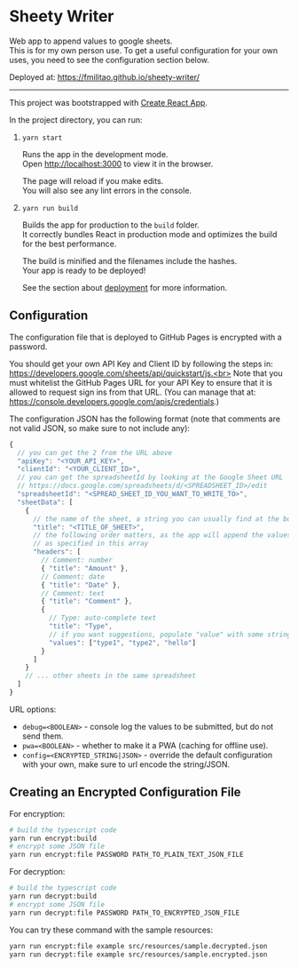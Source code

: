 # Sheety Writer

Web app to append values to google sheets.<br>
This is for my own person use. To get a useful configuration for your own uses, you need to see the configuration section below.

Deployed at:
https://fmilitao.github.io/sheety-writer/

---

This project was bootstrapped with [Create React App](https://github.com/facebook/create-react-app).

In the project directory, you can run:

1. `yarn start`

   Runs the app in the development mode.<br>
   Open [http://localhost:3000](http://localhost:3000) to view it in the browser.

   The page will reload if you make edits.<br>
   You will also see any lint errors in the console.

2. `yarn run build`

   Builds the app for production to the `build` folder.<br>
   It correctly bundles React in production mode and optimizes the build for the best performance.

   The build is minified and the filenames include the hashes.<br>
   Your app is ready to be deployed!

   See the section about [deployment](https://facebook.github.io/create-react-app/docs/deployment) for more information.

<!--
## Learn More

You can learn more in the [Create React App documentation](https://facebook.github.io/create-react-app/docs/getting-started).

To learn React, check out the [React documentation](https://reactjs.org/).
-->

## Configuration

The configuration file that is deployed to GitHub Pages is encrypted with a password.

You should get your own API Key and Client ID by following the steps in:
https://developers.google.com/sheets/api/quickstart/js.<br>
Note that you must whitelist the GitHub Pages URL for your API Key to ensure that it is allowed to request sign ins from that URL.
(You can manage that at: https://console.developers.google.com/apis/credentials.)

The configuration JSON has the following format (note that comments are not valid JSON, so make sure to not include any):

```js
{
  // you can get the 2 from the URL above
  "apiKey": "<YOUR_API_KEY>",
  "clientId": "<YOUR_CLIENT_ID>",
  // you can get the spreadsheetId by looking at the Google Sheet URL
  // https://docs.google.com/spreadsheets/d/<SPREADSHEET_ID>/edit
  "spreadsheetId": "<SPREAD_SHEET_ID_YOU_WANT_TO_WRITE_TO>",
  "sheetData": [
    {
      // the name of the sheet, a string you can usually find at the bottom of the Google Sheet page
      "title": "<TITLE_OF_SHEET>",
      // the following order matters, as the app will append the values in the same order
      // as specified in this array
      "headers": [
        // Comment: number
        { "title": "Amount" },
        // Comment: date
        { "title": "Date" },
        // Comment: text
        { "title": "Comment" },
        {
          // Type: auto-complete text
          "title": "Type",
          // if you want suggestions, populate "value" with some strings
          "values": ["type1", "type2", "hello"]
        }
      ]
    }
    // ... other sheets in the same spreadsheet
  ]
}
```

URL options:

- `debug=<BOOLEAN>` - console log the values to be submitted, but do not send them.
- `pwa=<BOOLEAN>` - whether to make it a PWA (caching for offline use).
- `config=<ENCRYPTED_STRING|JSON>` - override the default configuration with your own, make sure to url encode the string/JSON.

## Creating an Encrypted Configuration File

For encryption:

```bash
# build the typescript code
yarn run encrypt:build
# encrypt some JSON file
yarn run encrypt:file PASSWORD PATH_TO_PLAIN_TEXT_JSON_FILE
```

For decryption:

```bash
# build the typescript code
yarn run decrypt:build
# encrypt some JSON file
yarn run decrypt:file PASSWORD PATH_TO_ENCRYPTED_JSON_FILE
```

You can try these command with the sample resources:

```bash
yarn run encrypt:file example src/resources/sample.decrypted.json
yarn run decrypt:file example src/resources/sample.encrypted.json
```
